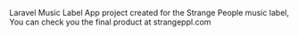 Laravel Music Label App project created for the Strange People music label,
You can check you the final product at
strangeppl.com
